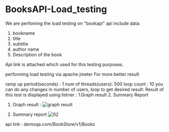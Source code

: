 # BooksAPI-Load_testing
We are perfoming the load testing on "bookapi" api include data:

1. bookname 
2. title
3. subtitle 
4. author name 
5. Description of the book

Api link is attached which used for this testing purposes.

performing load testing via apache jmeter For more better result 

ramp up period(seconds) : 1 num of threads(users): 500 
loop count : 10 you can do any changes in number of users, loop to get desired result: 
Result of this test is displayed using listner :
1.Graph result 
2. Summary Report 


1. Graph result :
   ![graph result](https://github.com/125huzaif/BooksAPI-Load_testing/assets/104295999/7563bb53-12a1-4eb9-95c4-0f62f794d191)





2. Summary report
![02](https://github.com/125huzaif/BooksAPI-Load_testing/assets/104295999/0247fe2f-d00b-4cbb-9dfb-7b44e83ebb28)

api link : demoqa.com/BookStore/v1/Books
